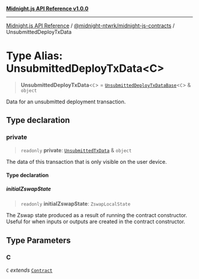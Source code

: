 [**Midnight.js API Reference v1.0.0**](../../../README.md)

***

[Midnight.js API Reference](../../../packages.md) / [@midnight-ntwrk/midnight-js-contracts](../README.md) / UnsubmittedDeployTxData

# Type Alias: UnsubmittedDeployTxData\<C\>

> **UnsubmittedDeployTxData**\<`C`\> = [`UnsubmittedDeployTxDataBase`](UnsubmittedDeployTxDataBase.md)\<`C`\> & `object`

Data for an unsubmitted deployment transaction.

## Type declaration

### private

> `readonly` **private**: [`UnsubmittedTxData`](UnsubmittedTxData.md) & `object`

The data of this transaction that is only visible on the user device.

#### Type declaration

##### initialZswapState

> `readonly` **initialZswapState**: `ZswapLocalState`

The Zswap state produced as a result of running the contract constructor. Useful for when
inputs or outputs are created in the contract constructor.

## Type Parameters

### C

`C` *extends* [`Contract`](../../midnight-js-types/interfaces/Contract.md)

